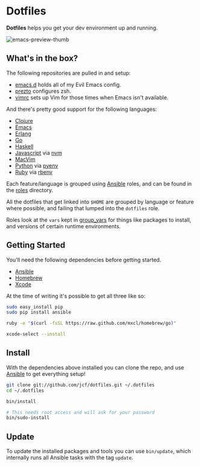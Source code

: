 # Dotfiles

**Dotfiles** helps you get your dev environment up and running.

![[emacs-preview-thumb](http://cl.ly/image/2H251O20393B/emacs-preview-thumb.png)](http://cl.ly/image/3u2f3R1d3G2L)

## What's in the box?

The following repositories are pulled in and setup:

- [emacs.d][] holds all of my Evil Emacs config.
- [prezto][] configures zsh.
- [vimrc][] sets up Vim for those times when Emacs isn't available.

And there's pretty good support for the following languages:

- [Clojure][]
- [Emacs][]
- [Erlang][]
- [Go][]
- [Haskell][]
- [Javascript][] via [nvm][]
- [MacVim][]
- [Python][] via [pyenv][]
- [Ruby][] via [rbenv][]

Each feature/language is grouped using [Ansible][] roles, and can be
found in the [roles][] directory.

All the dotfiles that get linked into `$HOME` are grouped by language
or feature where possible, and failing that lumped into the `dotfiles`
role.

Roles look at the `vars` kept in [group_vars][] for things like
packages to install, and versions of certain runtime environments.

## Getting Started

You'll need the following dependencies before getting started.

- [Ansible][]
- [Homebrew][]
- [Xcode][]

At the time of writing it's possible to get all three like so:

``` sh
sudo easy_install pip
sudo pip install ansible

ruby -e "$(curl -fsSL https://raw.github.com/mxcl/homebrew/go)"

xcode-select --install
```

## Install

With the dependencies above installed you can clone the repo, and use
[Ansible][] to get everything setup!

``` sh
git clone git://github.com/jcf/dotfiles.git ~/.dotfiles
cd ~/.dotfiles

bin/install

# This needs root access and will ask for your password
bin/sudo-install
```

## Update

To update the installed packages and tools you can use `bin/update`,
which internally runs all Ansible tasks with the tag `update`.

[Ansible]: http://www.ansible.com/
[Clojure]: http://clojure.org/
[Dotfiles]: https://github.com/jcf/dotfiles
[EVM]: https://github.com/rejeep/evm
[Emacs]: http://www.gnu.org/software/emacs
[Erlang]: http://www.erlang.org/
[Go]: http://golang.org/
[Haskell]: https://www.haskell.org/
[Homebrew]: http://brew.sh/
[Javascript]: https://www.destroyallsoftware.com/talks/wat
[MacVim]: https://code.google.com/p/macvim/
[Python]: https://www.python.org/
[Ruby]: https://www.ruby-lang.org/en/
[Xcode]: https://developer.apple.com/xcode/
[emacs.d]: https://github.com/jcf/emacs.d
[group_vars]: https://github.com/jcf/dotfiles/tree/master/group_vars
[nvm]: https://github.com/creationix/nvm
[prezto]: https://github.com/jcf/prezto
[pyenv]: https://github.com/yyuu/pyenv
[rbenv]: https://github.com/sstephenson/rbenv
[roles]: https://github.com/jcf/dotfiles/tree/master/roles
[vimrc]: https://github.com/jcf/vimrc
